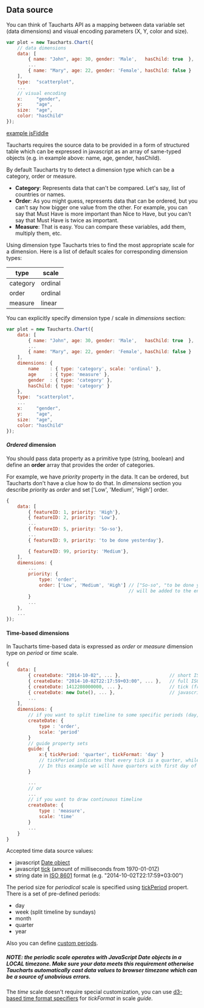 ## Data source

You can think of Taucharts API as a mapping between data variable set (data dimensions) and visual encoding parameters (X, Y, color and size).

```javascript
var plot = new Taucharts.Chart({
    // data dimensions
    data: [
        { name: "John", age: 30, gender: 'Male',   hasChild: true  },
        ...
        { name: "Mary", age: 22, gender: 'Female', hasChild: false }
    ],
    type:  "scatterplot",
    ...
    // visual encoding
    x:     "gender",
    y:     "age",
    size:  "age",
    color: "hasChild"
});
```

[example jsFiddle](https://jsfiddle.net/taucharts/q4ka1aw4/)

Taucharts requires the source data to be provided in a form of structured table which can be expressed in javascript as an array of same-typed objects (e.g. in example above: name, age, gender, hasChild).

By default Taucharts try to detect a dimension type which can be a category, order or measure.

* **Category**: Represents data that can't be compared. Let's say, list of countries or names.
* **Order**: As you might guess, represents data that can be ordered, but you can't say how bigger one value from the other. For example, you can say that Must Have is more important than Nice to Have, but you can't say that Must Have is twice as important.
* **Measure**: That is easy. You can compare these variables, add them, multiply them, etc.

Using dimension type Taucharts tries to find the most appropriate scale for a dimension. Here is a list of default scales for corresponding dimension types:

| type | scale |
| -- | -- |
| category | ordinal |
| order | ordinal |
| measure | linear |

You can explicitly specify dimension type / scale in *dimensions* section:

```javascript
var plot = new Taucharts.Chart({
    data: [
        { name: "John", age: 30, gender: 'Male',   hasChild: true  },
        ...
        { name: "Mary", age: 22, gender: 'Female', hasChild: false }
    ],
    dimensions: {
        name    : { type: 'category', scale: 'ordinal' },
        age     : { type: 'measure' },
        gender  : { type: 'category' },
        hasChild: { type: 'category' }
    },
    type:  "scatterplot",
    ...
    x:     "gender",
    y:     "age",
    size:  "age",
    color: "hasChild"
});
```


#### *Ordered* dimension

You should pass data property as a primitive type (string, boolean) and define an **order** array that provides the order of categories.

For example, we have *priority* property in the data. It can be ordered, but Taucharts don't have a clue how to do that. In *dimensions* section you describe *priority* as *order* and set ['Low', 'Medium', 'High'] order.

```javascript
{
    data: [
        { featureID: 1, priority: 'High'},
        { featureID: 2, priority: 'Low'},
        ...
        { featureID: 5, priority: 'So-so'},
        ...
        { featureID: 9, priority: 'to be done yesterday'},

        { featureID: 99, priority: 'Medium'},
    ],
    dimensions: {
        ...
        priority: {
            type: 'order',
            order: ['Low', 'Medium', 'High'] // ["So-so", "to be done yesterday"]
                                             // will be added to the end of order
        }
        ...
    },
    ...
});
```

<!---

(((!!!NESTED OBJECTS ARE THE SOURCE OF OBJECTS AND COMPLEXITY!!!)))

#### Nested objects in DataSource (DEPRECATED)

In previous examples we used only primitive values in data.  Taucharts API allows you to pass nested objects as well. In this case you should specify which property is an identity and which property should be on axis ticks.

This can be useful for visualizing complex entities which *potentially* can have non-unique names but have to be tracked by their unique identity (for example, Cities are non-unique).

Let's check an example where property *person* contains nested object with *pass* and *firstName* properties. It means we want to encode persons by their passport number, but display their first names on axis marks.

```javascript
{
    data: [
        { status: "married", person: { pass: 1, firstName: 'John'  }},
        { status: "single" , person: { pass: 2, firstName: 'John'  }},
        ...
        { status: "married", person: { pass: 5, firstName: 'Mary'  }}
    ],
    dimensions: {   // <------- dimensions
        person: {
            type : 'category',
            value: 'pass'               // NOTE: use [value] property
                                        // to map identity (pass) in dimensions
        }
        ...
    },
    ...
    x: "person",
    ...
    guide: {        // <------- visual guide
        x: { tickLabel: "firstName" }   // NOTE: use [name] property
                                        // to map visual property (firstName)
                                        // to x axis ticks
    }
});
```

You can use nested objects to specify *ordered* dimensions:

```javascript
{
    data: [
        { bugName: "Exception", severity: { id: 1, title: 'Worse to fix it'  }},
        { bugName: "Error 404", severity: { id: 2, title: 'Laught if notice'  }},
        ...
        { bugName: "Crash App", severity: { id: 5, title: 'Fix ASAP'  }}
    ],
    dimensions: {   // <------- dimensions
        severity: {
            type : 'order',
            value: 'id'             // NOTE: [value] property to map severity id
        }
        ...
    },
    ...
    x: "severity",
    ...
    guide: {        // <------- visual guide
        x: { tickLabel: "title" }   // NOTE: use [name] property
                                    // to map visual property (severity title)
                                    // to x axis ticks
    }
});
```
-->

#### Time-based dimensions

In Taucharts time-based data is expressed as *order* or *measure* dimension type on *period* or *time* scale.

```javascript
{
    data: [
        { createDate: "2014-10-02", ... },                  // short ISO
        { createDate: "2014-10-02T22:17:59+03:00", ... },   // full ISO
        { createDate: 1412208000000, ... },                 // tick (from 1970-01-01Z)
        { createDate: new Date(), ... },                    // javascript Date object
        ...
    ],
    dimensions: {
        // if you want to split timeline to some specific periods (day, week, quarter...)
        createDate: {
            type : 'order',
            scale: 'period'
        }
        // guide property sets 
        guide: {
            x:{ tickPeriod: 'quarter', tickFormat: 'day' }
            // tickPeriod indicates that every tick is a quarter, while tickFormat sets how tick value will be displayed
            // In this example we will have quarters with first day of the quarter: 01-Jan-2014, 01-Apr-2014, 01-Jul-2014, 01-Oct-2014...
        }

        ...
        // or
        ...
        // if you want to draw continuous timeline
        createDate: {
            type : 'measure',
            scale: 'time'
        }
        ...
    }
}
```

Accepted time data source values:
- javascript [Date object](https://developer.mozilla.org/en-US/docs/Web/JavaScript/Reference/Global_Objects/Date)
- javascript [tick](http://www.w3schools.com/jsref/jsref_gettime.asp) (amount of milliseconds from 1970-01-01Z)
- string date in [ISO 8601](https://en.wikipedia.org/wiki/ISO_8601) format (e.g. "2014-10-02T22:17:59+03:00")

The period size for *periodical* scale is specified using [tickPeriod](../basic/guide.md#tickperiod) propert. There is a set of pre-defined periods:
- day
- week (split timeline by sundays)
- month
- quarter
- year

Also you can define [custom periods](../plugins/customticks.md).

##### NOTE: the periodic scale operates with JavaScript Date objects in a LOCAL timezone. Make sure your data meets this requirement otherwise Taucharts automatically cast data values to browser timezone which can be a source of unobvious errors.

The *time* scale doesn't require special customization, you can use [d3-based time format specifiers](https://github.com/mbostock/d3/wiki/Time-Formatting#format) for *tickFormat* in scale *guide*.
